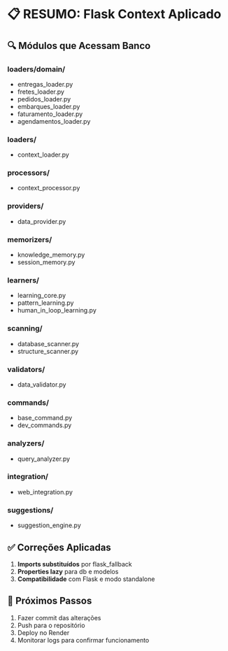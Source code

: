 # 📋 RESUMO: Flask Context Aplicado

## 🔍 Módulos que Acessam Banco

### loaders/domain/
- entregas_loader.py
- fretes_loader.py
- pedidos_loader.py
- embarques_loader.py
- faturamento_loader.py
- agendamentos_loader.py

### loaders/
- context_loader.py

### processors/
- context_processor.py

### providers/
- data_provider.py

### memorizers/
- knowledge_memory.py
- session_memory.py

### learners/
- learning_core.py
- pattern_learning.py
- human_in_loop_learning.py

### scanning/
- database_scanner.py
- structure_scanner.py

### validators/
- data_validator.py

### commands/
- base_command.py
- dev_commands.py

### analyzers/
- query_analyzer.py

### integration/
- web_integration.py

### suggestions/
- suggestion_engine.py


## ✅ Correções Aplicadas

1. **Imports substituídos** por flask_fallback
2. **Properties lazy** para db e modelos
3. **Compatibilidade** com Flask e modo standalone

## 🚀 Próximos Passos

1. Fazer commit das alterações
2. Push para o repositório
3. Deploy no Render
4. Monitorar logs para confirmar funcionamento
